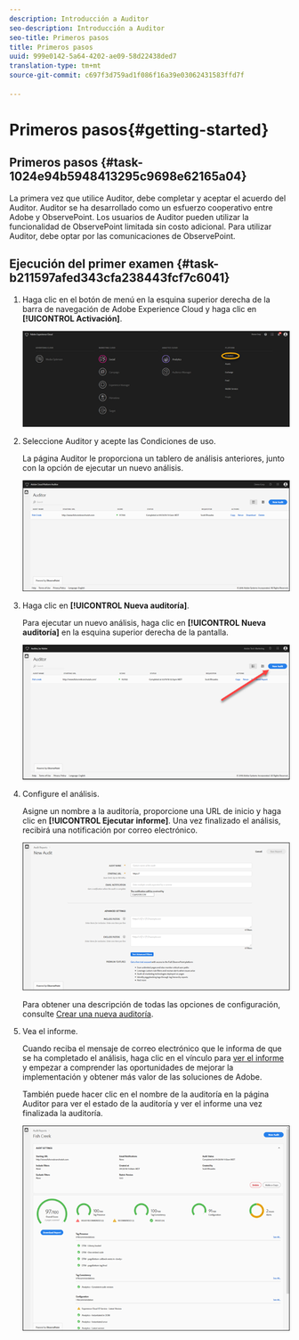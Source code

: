 ```yaml
---
description: Introducción a Auditor
seo-description: Introducción a Auditor
seo-title: Primeros pasos
title: Primeros pasos
uuid: 999e0142-5a64-4202-ae09-58d22438ded7
translation-type: tm+mt
source-git-commit: c697f3d759ad1f086f16a39e03062431583ffd7f

---
```



# Primeros pasos{#getting-started}

## Primeros pasos {#task-1024e94b5948413295c9698e62165a04}

<!--
This page is a placeholder for now, we need things like prerequisites, any planning that should be done before using Auditor, initial setup info--that kind of thing.
-->

La primera vez que utilice Auditor, debe completar y aceptar el acuerdo del Auditor. Auditor se ha desarrollado como un esfuerzo cooperativo entre Adobe y ObservePoint. Los usuarios de Auditor pueden utilizar la funcionalidad de ObservePoint limitada sin costo adicional. Para utilizar Auditor, debe optar por las comunicaciones de ObservePoint.

## Ejecución del primer examen {#task-b211597afed343cfa238443fcf7c6041}

1. Haga clic en el botón de menú en la esquina superior derecha de la barra de navegación de Adobe Experience Cloud y haga clic en **[!UICONTROL Activación]**.

   ![](assets/activate.png)

1. Seleccione Auditor y acepte las Condiciones de uso.

   La página Auditor le proporciona un tablero de análisis anteriores, junto con la opción de ejecutar un nuevo análisis.

   ![](assets/home.png)

1. Haga clic en **[!UICONTROL Nueva auditoría]**.

   Para ejecutar un nuevo análisis, haga clic en **[!UICONTROL Nueva auditoría]** en la esquina superior derecha de la pantalla.

   ![](assets/new-audit-button.png)

1. Configure el análisis.

   Asigne un nombre a la auditoría, proporcione una URL de inicio y haga clic en **[!UICONTROL Ejecutar informe]**. Una vez finalizado el análisis, recibirá una notificación por correo electrónico.

   ![](assets/config.png)

   Para obtener una descripción de todas las opciones de configuración, consulte [Crear una nueva auditoría](../create-audit/create-new-audit.md#task-6d157f80e5264642b877c2820b1d077d).
1. Vea el informe.

   Cuando reciba el mensaje de correo electrónico que le informa de que se ha completado el análisis, haga clic en el vínculo para [ver el informe](../reports/scorecard.md#concept-8958a64346c34f74844553dda1ccf869) y empezar a comprender las oportunidades de mejorar la implementación y obtener más valor de las soluciones de Adobe.

   También puede hacer clic en el nombre de la auditoría en la página [](../get-started/audit-list.md) Auditor para ver el estado de la auditoría y ver el informe una vez finalizada la auditoría.

   ![](assets/report.png)
